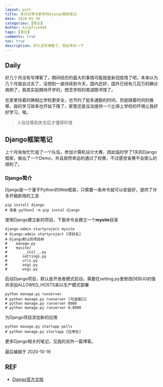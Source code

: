 ```yaml
---
layout: post
title: 本月日常与新学的Django框架笔记
date: 2020-05-30
categories: [笔记]
Author: Kingfish404
tags: [笔记]
comments: true
toc: true
description: 好久没写博客了，现在来补一下
---
```


## Daily

好几个月没有写博客了，期间经历的最大的事情可能就是新冠疫情了吧，本来以为几个月就会过去了，没想到一直持续到今天，国内还好，国外已经有几百万的确诊病例了，我其实挺期待开学的，想念学校的南湖图书馆了。

<!-- more -->

在家里待着的确相比学校更安全，也节约了挺多通勤的时间，但是随着时间的推移，我的学习效率也开始下降了，家里还是没法提供一个比得上学校的环境让我好好学习，唉。

> 人往往等到失去后才懂得珍惜

## Django框架笔记

上个月匆匆忙忙组了一个队伍，参加计算机设计大赛，因此临时学了1天的Django框架，做出了一个Demo，并且居然幸运的通过了校赛，不过感觉省赛不会那么的顺利了。

### Django简介

Django是一个基于Python的Web框架，只需要一条命令就可以安装好，提供了许多开箱即用的工具

```shell
pip install django
# 或者 python3 -m pip instal django
```

使用Django建立新的项目，下面命令会建立一个**mystie**目录

```shell
django-admin startproject mysite
# django-admin startproject [项目名]
# Django默认的项目树
#    manage.py
#    mysite/
#       __init__.py
#       settings.py
#       urls.py
#       asgi.py
#       wsgi.py
```

启动Django项目，默认是开发者模式启动，需要在setting.py里修改DEBUG的值并添加ALLOWED_HOSTS来以生产模式部署

```shell
python manage.py runserver
# python manage.py runserver [可选端口]
# python manage.py runserver 8080
# python manage.py runserver 0:8000
```

为Django项目添加新的应用

```shell
python manage.py startapp polls
# python manage.py startapp [应用名]
```

更多Django相关的笔记，见我的另外一篇博客。

最后编辑于 2020-10-16

## REF

* [Django官方文档](https://docs.djangoproject.com/)